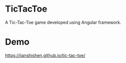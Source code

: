 # TicTacToe

A Tic-Tac-Toe game developed using Angular framework.

# Demo

https://jianshishen.github.io/tic-tac-toe/
